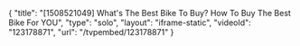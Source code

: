 {
    "title": "[1508521049] What's The Best Bike To Buy? How To Buy The Best Bike For YOU",
    "type": "solo",
    "layout": "iframe-static",
    "videoId": "123178871",
    "url": "\/tvpembed\/123178871"
}